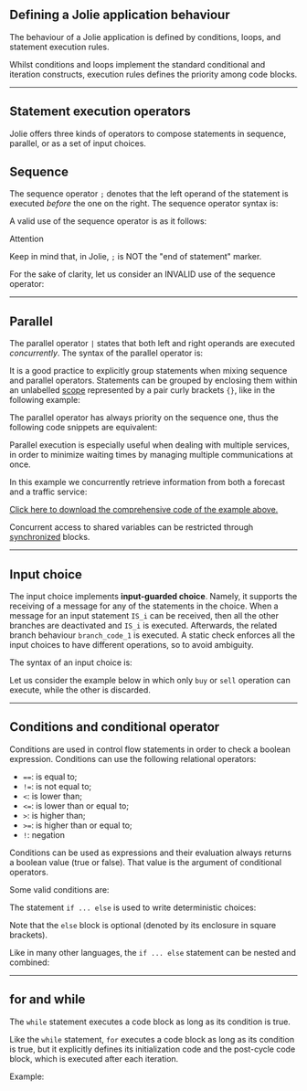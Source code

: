 ## Defining a Jolie application behaviour

The behaviour of a Jolie application is defined by conditions, loops, and statement execution rules.

Whilst conditions and loops implement the standard conditional and iteration constructs, execution rules defines the priority among code blocks. 

---

## Statement execution operators

Jolie offers three kinds of operators to compose statements in sequence, parallel, or as a set of input choices.

## Sequence

The sequence operator `;` denotes that the left operand of the statement is executed *before* the one on the right. The sequence operator syntax is:

<div class="syntax" src="syntax_composing_statements_workflow_1.ol"></div>

A valid use of the sequence operator is as it follows:

<div class="code" src="composing_statements_workflow_1.ol"></div>

<div class="panel panel-primary">
 	<div class="panel-heading">
  	<p class="panel-title">Attention</p>
  </div>
  <div class="panel-body">
    <p>Keep in mind that, in Jolie, <code>;</code> is NOT the "end of statement" marker.</p>
		For the sake of clarity, let us consider an INVALID use of the sequence operator:
		<div class="code" src="composing_statements_workflow_2.ol"></div>
	</div>
</div>

---

## Parallel

The parallel operator `|` states that both left and right operands are executed *concurrently*. The syntax of the parallel operator is:

<div class="syntax" src="syntax_composing_statements_workflow_2.ol"></div>

It is a good practice to explicitly group statements when mixing sequence and parallel operators. Statements can be grouped by enclosing them within an unlabelled [scope](fault_handling/basics.html) represented by a pair curly brackets `{}`, like in the following example:

<div class="code" src="composing_statements_workflow_7.ol"></div>

The parallel operator has always priority on the sequence one, thus the following code snippets are equivalent:

<div class="code" src="composing_statements_workflow_3.ol"></div>
<div class="code" src="composing_statements_workflow_4.ol"></div>

Parallel execution is especially useful when dealing with multiple services, in order to minimize waiting times by managing multiple communications at once.

In this example we concurrently retrieve information from both a forecast and a traffic service:

<div class="code" src="composing_statements_workflow_5.ol"></div>

<div class="download"><a href="documentation/basics/code/composing_statements_parallel.zip">Click here to download the comprehensive code of the example above.</a></div>

Concurrent access to shared variables can be restricted through [synchronized](basics/processes.html) blocks.

---

## Input choice

The input choice implements **input-guarded choice**. Namely, it supports the receiving of a message for any of the statements in the choice. When a message for an input statement `IS_i` can be received, then all the other branches are deactivated and `IS_i` is executed. Afterwards, the related branch behaviour `branch_code_1` is executed. A static check enforces all the input choices to have different operations, so to avoid ambiguity.

The syntax of an input choice is:

<div class="syntax" src="syntax_composing_statements_workflow_3.ol"></div>

Let us consider the example below in which only `buy` or `sell` operation can execute, while the other is discarded.

<div class="code" src="composing_statements_workflow_6.ol"></div>

---

## Conditions and conditional operator

Conditions are used in control flow statements in order to check a boolean expression. Conditions can use the following relational operators:

- `==`: is equal to;
- `!=`: is not equal to;
- `<`: is lower than;
- `<=`: is lower than or equal to;
- `>`: is higher than;
- `>=`: is higher than or equal to;
- `!`: negation

Conditions can be used as expressions and their evaluation always returns a boolean value (true or false). That value is the argument of conditional operators.

Some valid conditions are:

<div class="code" src="composing_statements_controlflow_5.ol"></div>

The statement `if ... else` is used to write deterministic choices:

<div class="syntax" src="syntax_composing_statements_controlflow_1.ol"></div>

Note that the `else` block is optional (denoted by its enclosure in square brackets).

Like in many other languages, the `if ... else` statement can be nested and combined:

<div class="code" src="composing_statements_controlflow_4.ol"></div>

---

## for and while

The `while` statement executes a code block as long as its condition is true.

<div class="syntax" src="syntax_composing_statements_controlflow_3.ol"></div>

Like the `while` statement, `for` executes a code block as long as its condition is true, but it explicitly defines its initialization code and the post-cycle code block, which is executed after each iteration.

<div class="syntax" src="syntax_composing_statements_controlflow_2.ol"></div>

Example:

<div class="code" src="composing_statements_controlflow_1.ol"></div>
